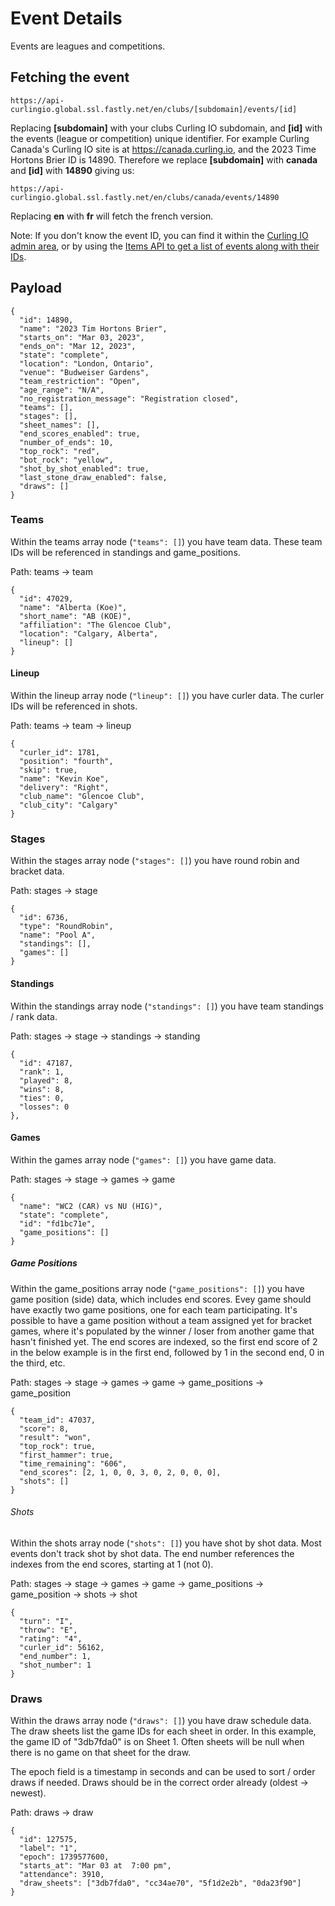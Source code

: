 # Event Details

Events are leagues and competitions.

## Fetching the event[​](#fetching-the-event "Direct link to Fetching the event")

```
https://api-curlingio.global.ssl.fastly.net/en/clubs/[subdomain]/events/[id]
```

Replacing **\[subdomain]** with your clubs Curling IO subdomain, and **\[id]** with the events (league or competition) unique identifier. For example Curling Canada's Curling IO site is at <https://canada.curling.io>, and the 2023 Time Hortons Brier ID is 14890. Therefore we replace **\[subdomain]** with **canada** and **\[id]** with **14890** giving us:

```
https://api-curlingio.global.ssl.fastly.net/en/clubs/canada/events/14890
```

Replacing **en** with **fr** will fetch the french version.

Note: If you don't know the event ID, you can find it within the [Curling IO admin area](https://curling.io/docs/club-management/leagues), or by using the [Items API to get a list of events along with their IDs](/docs/api/items.md).

## Payload[​](#payload "Direct link to Payload")

```
{
  "id": 14890,
  "name": "2023 Tim Hortons Brier",
  "starts_on": "Mar 03, 2023",
  "ends_on": "Mar 12, 2023",
  "state": "complete",
  "location": "London, Ontario",
  "venue": "Budweiser Gardens",
  "team_restriction": "Open",
  "age_range": "N/A",
  "no_registration_message": "Registration closed",
  "teams": [],
  "stages": [],
  "sheet_names": [],
  "end_scores_enabled": true,
  "number_of_ends": 10,
  "top_rock": "red",
  "bot_rock": "yellow",
  "shot_by_shot_enabled": true,
  "last_stone_draw_enabled": false,
  "draws": []
}
```

### Teams[​](#teams "Direct link to Teams")

Within the teams array node (`"teams": []`) you have team data. These team IDs will be referenced in standings and game\_positions.

Path: teams -> team

```
{
  "id": 47029,
  "name": "Alberta (Koe)",
  "short_name": "AB (KOE)",
  "affiliation": "The Glencoe Club",
  "location": "Calgary, Alberta",
  "lineup": []
}
```

#### Lineup[​](#lineup "Direct link to Lineup")

Within the lineup array node (`"lineup": []`) you have curler data. The curler IDs will be referenced in shots.

Path: teams -> team -> lineup

```
{
  "curler_id": 1781,
  "position": "fourth",
  "skip": true,
  "name": "Kevin Koe",
  "delivery": "Right",
  "club_name": "Glencoe Club",
  "club_city": "Calgary"
}
```

### Stages[​](#stages "Direct link to Stages")

Within the stages array node (`"stages": []`) you have round robin and bracket data.

Path: stages -> stage

```
{
  "id": 6736,
  "type": "RoundRobin",
  "name": "Pool A",
  "standings": [],
  "games": []
}
```

#### Standings[​](#standings "Direct link to Standings")

Within the standings array node (`"standings": []`) you have team standings / rank data.

Path: stages -> stage -> standings -> standing

```
{
  "id": 47187,
  "rank": 1,
  "played": 8,
  "wins": 8,
  "ties": 0,
  "losses": 0
},
```

#### Games[​](#games "Direct link to Games")

Within the games array node (`"games": []`) you have game data.

Path: stages -> stage -> games -> game

```
{
  "name": "WC2 (CAR) vs NU (HIG)",
  "state": "complete",
  "id": "fd1bc71e",
  "game_positions": []
}
```

##### Game Positions[​](#game-positions "Direct link to Game Positions")

Within the game\_positions array node (`"game_positions": []`) you have game position (side) data, which includes end scores. Evey game should have exactly two game positions, one for each team participating. It's possible to have a game position without a team assigned yet for bracket games, where it's populated by the winner / loser from another game that hasn't finished yet. The end scores are indexed, so the first end score of 2 in the below example is in the first end, followed by 1 in the second end, 0 in the third, etc.

Path: stages -> stage -> games -> game -> game\_positions -> game\_position

```
{
  "team_id": 47037,
  "score": 8,
  "result": "won",
  "top_rock": true,
  "first_hammer": true,
  "time_remaining": "606",
  "end_scores": [2, 1, 0, 0, 3, 0, 2, 0, 0, 0],
  "shots": []
}
```

###### Shots[​](#shots "Direct link to Shots")

Within the shots array node (`"shots": []`) you have shot by shot data. Most events don't track shot by shot data. The end number references the indexes from the end scores, starting at 1 (not 0).

Path: stages -> stage -> games -> game -> game\_positions -> game\_position -> shots -> shot

```
{
  "turn": "I",
  "throw": "E",
  "rating": "4",
  "curler_id": 56162,
  "end_number": 1,
  "shot_number": 1
}
```

### Draws[​](#draws "Direct link to Draws")

Within the draws array node (`"draws": []`) you have draw schedule data. The draw sheets list the game IDs for each sheet in order. In this example, the game ID of "3db7fda0" is on Sheet 1. Often sheets will be null when there is no game on that sheet for the draw.

The epoch field is a timestamp in seconds and can be used to sort / order draws if needed. Draws should be in the correct order already (oldest -> newest).

Path: draws -> draw

```
{
  "id": 127575,
  "label": "1",
  "epoch": 1739577600,
  "starts_at": "Mar 03 at  7:00 pm",
  "attendance": 3910,
  "draw_sheets": ["3db7fda0", "cc34ae70", "5f1d2e2b", "0da23f90"]
}
```
